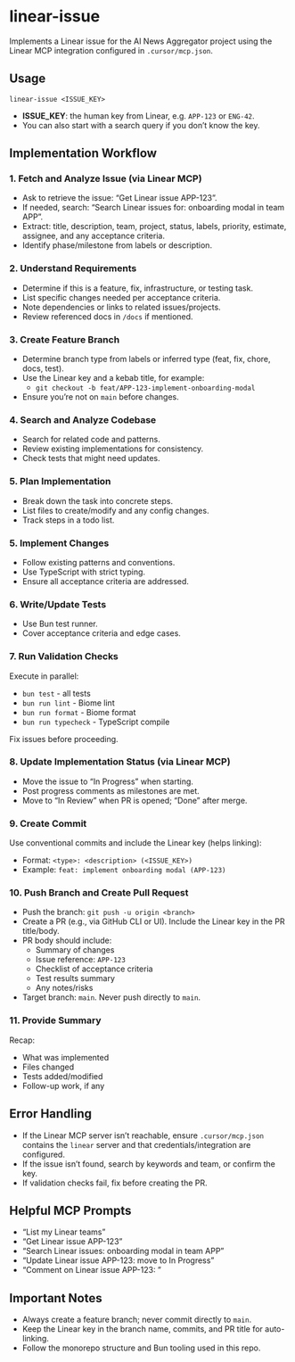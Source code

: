 # linear-issue

Implements a Linear issue for the AI News Aggregator project using the Linear MCP integration configured in `.cursor/mcp.json`.

## Usage

```
linear-issue <ISSUE_KEY>
```

- **ISSUE_KEY**: the human key from Linear, e.g. `APP-123` or `ENG-42`.
- You can also start with a search query if you don’t know the key.

## Implementation Workflow

### 1. Fetch and Analyze Issue (via Linear MCP)

- Ask to retrieve the issue: “Get Linear issue APP-123”.
- If needed, search: “Search Linear issues for: onboarding modal in team APP”.
- Extract: title, description, team, project, status, labels, priority, estimate, assignee, and any acceptance criteria.
- Identify phase/milestone from labels or description.

### 2. Understand Requirements

- Determine if this is a feature, fix, infrastructure, or testing task.
- List specific changes needed per acceptance criteria.
- Note dependencies or links to related issues/projects.
- Review referenced docs in `/docs` if mentioned.

### 3. Create Feature Branch

- Determine branch type from labels or inferred type (feat, fix, chore, docs, test).
- Use the Linear key and a kebab title, for example:
  - `git checkout -b feat/APP-123-implement-onboarding-modal`
- Ensure you’re not on `main` before changes.

### 4. Search and Analyze Codebase

- Search for related code and patterns.
- Review existing implementations for consistency.
- Check tests that might need updates.

### 5. Plan Implementation

- Break down the task into concrete steps.
- List files to create/modify and any config changes.
- Track steps in a todo list.

### 5. Implement Changes

- Follow existing patterns and conventions.
- Use TypeScript with strict typing.
- Ensure all acceptance criteria are addressed.

### 6. Write/Update Tests

- Use Bun test runner.
- Cover acceptance criteria and edge cases.

### 7. Run Validation Checks

Execute in parallel:

- `bun test` - all tests
- `bun run lint` - Biome lint
- `bun run format` - Biome format
- `bun run typecheck` - TypeScript compile

Fix issues before proceeding.

### 8. Update Implementation Status (via Linear MCP)

- Move the issue to “In Progress” when starting.
- Post progress comments as milestones are met.
- Move to “In Review” when PR is opened; “Done” after merge.

### 9. Create Commit

Use conventional commits and include the Linear key (helps linking):

- Format: `<type>: <description> (<ISSUE_KEY>)`
- Example: `feat: implement onboarding modal (APP-123)`

### 10. Push Branch and Create Pull Request

- Push the branch: `git push -u origin <branch>`
- Create a PR (e.g., via GitHub CLI or UI). Include the Linear key in the PR title/body.
- PR body should include:
  - Summary of changes
  - Issue reference: `APP-123`
  - Checklist of acceptance criteria
  - Test results summary
  - Any notes/risks
- Target branch: `main`. Never push directly to `main`.

### 11. Provide Summary

Recap:

- What was implemented
- Files changed
- Tests added/modified
- Follow-up work, if any

## Error Handling

- If the Linear MCP server isn’t reachable, ensure `.cursor/mcp.json` contains the `linear` server and that credentials/integration are configured.
- If the issue isn’t found, search by keywords and team, or confirm the key.
- If validation checks fail, fix before creating the PR.

## Helpful MCP Prompts

- “List my Linear teams”
- “Get Linear issue APP-123”
- “Search Linear issues: onboarding modal in team APP”
- “Update Linear issue APP-123: move to In Progress”
- “Comment on Linear issue APP-123: <message>”

## Important Notes

- Always create a feature branch; never commit directly to `main`.
- Keep the Linear key in the branch name, commits, and PR title for auto-linking.
- Follow the monorepo structure and Bun tooling used in this repo.